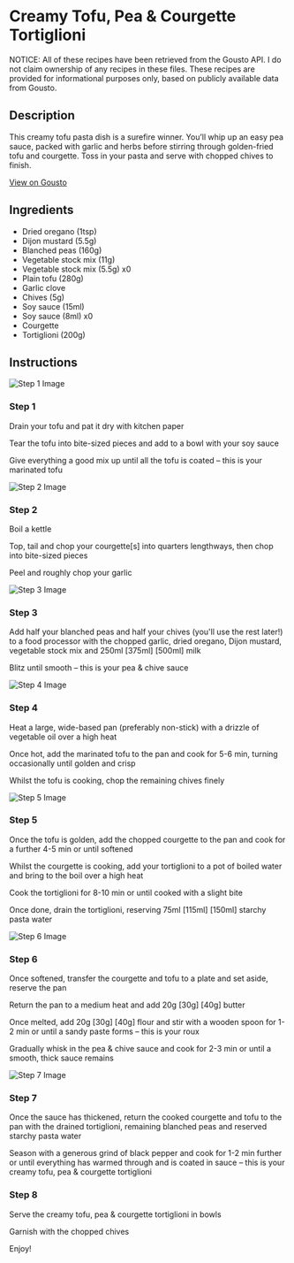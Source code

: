 # Creamy Tofu, Pea & Courgette Tortiglioni

NOTICE: All of these recipes have been retrieved from the Gousto API. I do not claim ownership of any recipes in these files. These recipes are provided for informational purposes only, based on publicly available data from Gousto.

## Description

This creamy tofu pasta dish is a surefire winner. You’ll whip up an easy pea sauce, packed with garlic and herbs before stirring through golden-fried tofu and courgette. Toss in your pasta and serve with chopped chives to finish.

[View on Gousto](https://www.gousto.co.uk/recipes/cookbook/creamy-tofu-pea-courgette-tortiglioni)

## Ingredients

- Dried oregano (1tsp)
- Dijon mustard (5.5g)
- Blanched peas (160g)
- Vegetable stock mix (11g)
- Vegetable stock mix (5.5g) x0
- Plain tofu (280g)
- Garlic clove
- Chives (5g)
- Soy sauce (15ml)
- Soy sauce (8ml) x0
- Courgette
- Tortiglioni (200g)

## Instructions

![Step 1 Image](https://production-media.gousto.co.uk/cms/recipe-step-image/step-1-1673871526786-x200.jpg)

### Step 1

Drain your tofu and pat it dry with kitchen paper

Tear the tofu into bite-sized pieces and add to a bowl with your soy sauce

Give everything a good mix up until all the tofu is coated – this is your marinated tofu

![Step 2 Image](https://production-media.gousto.co.uk/cms/recipe-step-image/step-2-1673871530503-x200.jpg)

### Step 2

Boil a kettle

Top, tail and chop your courgette[s] into quarters lengthways, then chop into bite-sized pieces

Peel and roughly chop your garlic

![Step 3 Image](https://production-media.gousto.co.uk/cms/recipe-step-image/step-3-1673871534957-x200.jpg)

### Step 3

Add half your blanched peas and half your chives (you'll use the rest later!) to a food processor with the chopped garlic, dried oregano, Dijon mustard, vegetable stock mix and 250ml <span class="text-purple">[375ml]</span> <span class="text-danger">[500ml] </span>milk

Blitz until smooth – this is your pea & chive sauce

![Step 4 Image](https://production-media.gousto.co.uk/cms/recipe-step-image/step-4-1673871539480-x200.jpg)

### Step 4

Heat a large, wide-based pan (preferably non-stick) with a drizzle of vegetable oil over a high heat

Once hot, add the marinated tofu to the pan and cook for 5-6 min, turning occasionally until golden and crisp

Whilst the tofu is cooking, chop the remaining chives finely

![Step 5 Image](https://production-media.gousto.co.uk/cms/recipe-step-image/step-5-1673871545237-x200.jpg)

### Step 5

Once the tofu is golden, add the chopped courgette to the pan and cook for a further 4-5 min or until softened

Whilst the courgette is cooking, add your tortiglioni to a pot of boiled water and bring to the boil over a high heat

Cook the tortiglioni for 8-10 min or until cooked with a slight bite

Once done, drain the tortiglioni, reserving 75ml <span class="text-purple">[115ml]</span><span class="text-danger"> [150ml] </span>starchy pasta water

![Step 6 Image](https://production-media.gousto.co.uk/cms/recipe-step-image/step-6-1673871549991-x200.jpg)

### Step 6

Once softened, transfer the courgette and tofu to a plate and set aside, reserve the pan

Return the pan to a medium heat and add 20g <span class="text-purple">[30g]</span> <span class="text-danger">[40g]</span> butter

Once melted, add 20g <span class="text-purple">[30g] </span><span class="text-danger">[40g]</span> flour and stir with a wooden spoon for 1-2 min or until a sandy paste forms – this is your roux

Gradually whisk in the pea & chive sauce and cook for 2-3 min or until a smooth, thick sauce remains

![Step 7 Image](https://production-media.gousto.co.uk/cms/recipe-step-image/step-7-1673871557800-x200.jpg)

### Step 7

Once the sauce has thickened, return the cooked courgette and tofu to the pan with the drained tortiglioni, remaining blanched peas and reserved starchy pasta water

Season with a generous grind of black pepper and cook for 1-2 min further or until everything has warmed through and is coated in sauce – this is your creamy tofu, pea & courgette tortiglioni

### Step 8

Serve the creamy tofu, pea & courgette tortiglioni in bowls

Garnish with the chopped chives

Enjoy!

